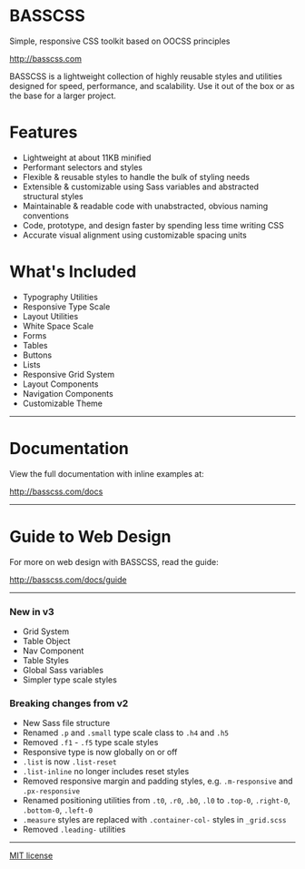 # BASSCSS

Simple, responsive CSS toolkit based on OOCSS principles

http://basscss.com

BASSCSS is a lightweight collection of highly reusable styles and utilities designed for speed, performance, and scalability. Use it out of the box or as the base for a larger project.

# Features
- Lightweight at about 11KB minified
- Performant selectors and styles
- Flexible & reusable styles to handle the bulk of styling needs
- Extensible & customizable using Sass variables and abstracted structural styles
- Maintainable & readable code with unabstracted, obvious naming conventions
- Code, prototype, and design faster by spending less time writing CSS
- Accurate visual alignment using customizable spacing units

# What's Included
- Typography Utilities
- Responsive Type Scale
- Layout Utilities
- White Space Scale
- Forms
- Tables
- Buttons
- Lists
- Responsive Grid System
- Layout Components
- Navigation Components
- Customizable Theme

---

# Documentation
View the full documentation with inline examples at:

http://basscss.com/docs

---

# Guide to Web Design
For more on web design with BASSCSS, read the guide:

http://basscss.com/docs/guide

---

### New in v3
- Grid System
- Table Object
- Nav Component
- Table Styles
- Global Sass variables
- Simpler type scale styles

### Breaking changes from v2
- New Sass file structure
- Renamed `.p` and `.small` type scale class to `.h4` and `.h5`
- Removed `.f1` - `.f5` type scale styles
- Responsive type is now globally on or off
- `.list` is now `.list-reset`
- `.list-inline` no longer includes reset styles
- Removed responsive margin and padding styles, e.g. `.m-responsive` and `.px-responsive`
- Renamed positioning utilities from `.t0`, `.r0`, `.b0`, `.l0` to `.top-0`, `.right-0`, `.bottom-0`, `.left-0`
- `.measure` styles are replaced with `.container-col-` styles in `_grid.scss`
- Removed `.leading-` utilities

---

[MIT license](http://opensource.org/licenses/MIT)

